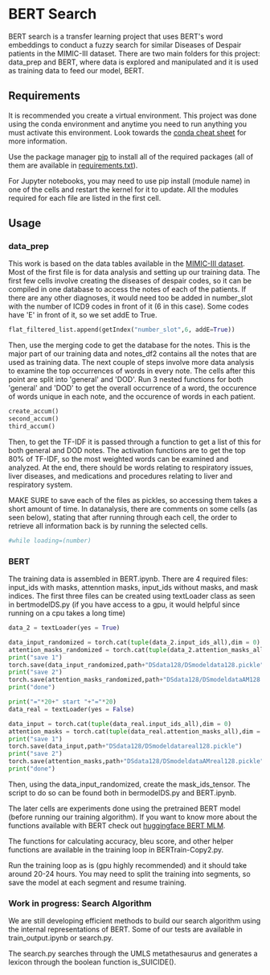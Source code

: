 # BERT Search

BERT search is a transfer learning project that uses BERT's word embeddings to conduct a fuzzy search for similar Diseases of Despair patients in the MIMIC-III dataset. There are two main folders for this project: data_prep and BERT, where data is explored and manipulated and it is used as training data to feed our model, BERT. 

## Requirements

It is recommended you create a virtual environment. This project was done using the conda environment and anytime you need to run anything you must activate this environment. Look towards the [conda cheat sheet](https://docs.conda.io/projects/conda/en/4.6.0/_downloads/52a95608c49671267e40c689e0bc00ca/conda-cheatsheet.pdf) for more information.

Use the package manager [pip](https://pip.pypa.io/en/stable/) to install all of the required packages (all of them are available in [requirements.txt](requirements.txt)). 

For Jupyter notebooks, you may need to use pip install (module name) in one of the cells and restart the kernel for it to update. All the modules required for each file are listed in the first cell.

## Usage

### data_prep

This work is based on the data tables available in the [MIMIC-III dataset](https://mimic.physionet.org/gettingstarted/access/). Most of the first file is for data analysis and setting up our training data. The first few cells involve creating the diseases of despair codes, so it can be compiled in one database to access the notes of each of the patients. If there are any other diagnoses, it would need too be added in number_slot with the number of ICD9 codes in front of it (6 in this case). Some codes have 'E' in front of it, so we set addE to True.

```python
flat_filtered_list.append(getIndex("number_slot",6, addE=True))
```

Then, use the merging code to get the database for the notes. This is the major part of our training data and notes_df2 contains all the notes that are used as training data. The next couple of steps involve more data analysis to examine the top occurrences of words in every note. The cells after this point are split into 'general' and 'DOD'. Run 3 nested functions for both 'general' and 'DOD' to get the overall occurrence of a word, the occurence of words unique in each note, and the occurence of words in each patient. 

```python
create_accum()
second_accum()
third_accum()
```

Then, to get the TF-IDF it is passed through a function to get a list of this for both general and DOD notes. The activation functions are to get the top 80% of TF-IDF, so the most weighted words can be examined and analyzed. At the end, there should be words relating to respiratory issues, liver diseases, and medications and procedures relating to liver and respiratory system.

MAKE SURE to save each of the files as pickles, so accessing them takes a short amount of time. In datanalysis, there are comments on some cells (as seen below), stating that after running through each cell, the order to retrieve all information back is by running the selected cells.

```python
#while loading=(number)
```

### BERT

The training data is assembled in BERT.ipynb. There are 4 required files: input_ids with masks, attenntion masks, input_ids without masks, and mask indices. The first three files can be created using textLoader class as seen in bertmodelDS.py (if you have access to a gpu, it would helpful since running on a cpu takes a long time)

```python
data_2 = textLoader(yes = True)

data_input_randomized = torch.cat(tuple(data_2.input_ids_all),dim = 0)
attention_masks_randomized = torch.cat(tuple(data_2.attention_masks_all),dim = 0)
print("save 1")
torch.save(data_input_randomized,path+"DSdata128/DSmodeldata128.pickle")
print("save 2")
torch.save(attention_masks_randomized,path+"DSdata128/DSmodeldataAM128.pickle")
print("done")

print("="*20+" start "+"="*20)
data_real = textLoader(yes = False)

data_input = torch.cat(tuple(data_real.input_ids_all),dim = 0)
attention_masks = torch.cat(tuple(data_real.attention_masks_all),dim = 0)
print("save 1")
torch.save(data_input,path+"DSdata128/DSmodeldatareal128.pickle")
print("save 2")
torch.save(attention_masks,path+"DSdata128/DSmodeldataAMreal128.pickle")
print("done")
```

Then, using the data_input_randomized, create the mask_ids_tensor. The script to do so can be found both in bermodelDS.py and BERT.ipynb.

The later cells are experiments done using the pretrained BERT model (before running our training algorithm). If you want to know more about the functions available with BERT check out [huggingface BERT MLM](https://huggingface.co/transformers/model_doc/bert.html).

The functions for calculating accuracy, bleu score, and other helper functions are available in the training loop in BERTrain-Copy2.py.

Run the training loop as is (gpu highly recommended) and it should take around 20-24 hours. You may need to split the training into segments, so save the model at each segment and resume training. 


### Work in progress: Search Algorithm

We are still developing efficient methods to build our search algorithm using the internal representations of BERT. Some of our tests are available in train_output.ipynb or search.py. 

The search.py searches through the UMLS metathesaurus and generates a lexicon through the boolean function is_SUICIDE().


